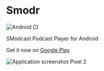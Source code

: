 # Smodr

![Android CI](https://github.com/cascadiacollections/SModr/workflows/Android%20CI/badge.svg?branch=master)

SModcast Podcast Player for Android

Get it now on [Google Play](https://play.google.com/store/apps/details?id=com.com.kevintcoughlin.smodr)

![Application screenshot Pixel 2](https://kevintcoughlin.blob.core.windows.net/smodr/device-2020-05-24-130902.png)

